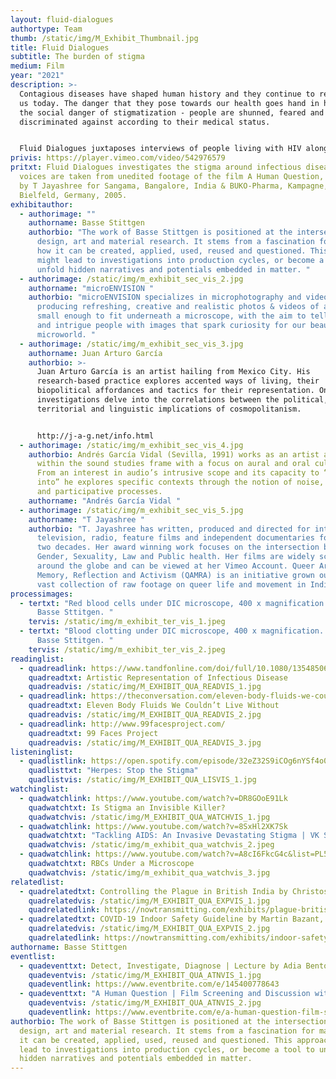 ```yaml
---
layout: fluid-dialogues
authortype: Team
thumb: /static/img/M_Exhibit_Thumbnail.jpg
title: Fluid Dialogues
subtitle: The burden of stigma
medium: Film
year: "2021"
description: >-
  Contagious diseases have shaped human history and they continue to remain with
  us today. The danger that they pose towards our health goes hand in hand with
  the social danger of stigmatization - people are shunned, feared and
  discriminated against according to their medical status. 


  Fluid Dialogues juxtaposes interviews of people living with HIV along with microscopic footage of their blood to create an intimate moment of reflection on the social implications of living with a contagious disease. Through this work, the artist provokes us to reflect on how social ties, and relationships can be damaged through our impulse to blame, and irrational fears of contamination. 
privis: https://player.vimeo.com/video/542976579
pritxt: Fluid Dialogues investigates the stigma around infectious diseases. The
  voices are taken from unedited footage of the film A Human Question, directed
  by T Jayashree for Sangama, Bangalore, India & BUKO-Pharma, Kampagne,
  Bielfeld, Germany, 2005.
exhibitauthor:
  - authorimage: ""
    authorname: Basse Stittgen
    authorbio: "The work of Basse Stittgen is positioned at the intersection of
      design, art and material research. It stems from a fascination for matter,
      how it can be created, applied, used, reused and questioned. This approach
      might lead to investigations into production cycles, or become a tool to
      unfold hidden narratives and potentials embedded in matter. "
  - authorimage: /static/img/m_exhibit_sec_vis_2.jpg
    authorname: "microENVISION "
    authorbio: "microENVISION specializes in microphotography and videography,
      producing refreshing, creative and realistic photos & videos of anything
      small enough to fit underneath a microscope, with the aim to tell stories
      and intrigue people with images that spark curiosity for our beautiful
      microworld. "
  - authorimage: /static/img/m_exhibit_sec_vis_3.jpg
    authorname: Juan Arturo García
    authorbio: >-
      Juan Arturo García is an artist hailing from Mexico City. His
      research-based practice explores accented ways of living, their
      biopolitical affordances and tactics for their representation. Ongoing
      investigations delve into the correlations between the political,
      territorial and linguistic implications of cosmopolitanism.


      http://j-a-g.net/info.html 
  - authorimage: /static/img/m_exhibit_sec_vis_4.jpg
    authorbio: Andrés García Vidal (Sevilla, 1991) works as an artist and recordist
      within the sound studies frame with a focus on aural and oral culture.
      From an interest in audio’s intrusive scope and its capacity to “break
      into” he explores specific contexts through the notion of noise, speech
      and participative processes.
    authorname: "Andrés García Vidal "
  - authorimage: /static/img/m_exhibit_sec_vis_5.jpg
    authorname: "T Jayashree "
    authorbio: "T. Jayashree has written, produced and directed for international
      television, radio, feature films and independent documentaries for over
      two decades. Her award winning work focuses on the intersection between
      Gender, Sexuality, Law and Public health. Her films are widely screened
      around the globe and can be viewed at her Vimeo Account. Queer Archive for
      Memory, Reflection and Activism (QAMRA) is an initiative grown out of her
      vast collection of raw footage on queer life and movement in India. "
processimages:
  - tertxt: "Red blood cells under DIC microscope, 400 x magnification. Courtesy of
      Basse Sttitgen. "
    tervis: /static/img/m_exhibit_ter_vis_1.jpeg
  - tertxt: "Blood clotting under DIC microscope, 400 x magnification. Courtesy of
      Basse Sttitgen. "
    tervis: /static/img/m_exhibit_ter_vis_2.jpeg
readinglist:
  - quadreadlink: https://www.tandfonline.com/doi/full/10.1080/13548506.2019.1705991
    quadreadtxt: Artistic Representation of Infectious Disease
    quadreadvis: /static/img/M_EXHIBIT_QUA_READVIS_1.jpg
  - quadreadlink: https://theconversation.com/eleven-body-fluids-we-couldnt-live-without-49568
    quadreadtxt: Eleven Body Fluids We Couldn’t Live Without
    quadreadvis: /static/img/M_EXHIBIT_QUA_READVIS_2.jpg
  - quadreadlink: http://www.99facesproject.com/
    quadreadtxt: 99 Faces Project
    quadreadvis: /static/img/M_EXHIBIT_QUA_READVIS_3.jpg
listeninglist:
  - quadlistlink: https://open.spotify.com/episode/32eZ32S9iCOg6nYSf4o08q
    quadlisttxt: "Herpes: Stop the Stigma"
    quadlistvis: /static/img/M_EXHIBIT_QUA_LISVIS_1.jpg
watchinglist:
  - quadwatchlink: https://www.youtube.com/watch?v=DR8GOoE91Lk
    quadwatchtxt: Is Stigma an Invisible Killer?
    quadwatchvis: /static/img/M_EXHIBIT_QUA_WATCHVIS_1.jpg
  - quadwatchlink: https://www.youtube.com/watch?v=8SxHl2XK7Sk
    quadwatchtxt: "Tackling AIDS: An Invasive Devastating Stigma | VK Sashindran"
    quadwatchvis: /static/img/m_exhibit_qua_watchvis_2.jpeg
  - quadwatchlink: https://www.youtube.com/watch?v=A8cI6FkcG4c&list=PL50lcL7KylCA5uD-60rS4QQ6HAR2JN97R&index=10
    quadwatchtxt: RBCs Under a Microscope
    quadwatchvis: /static/img/m_exhibit_qua_watchvis_3.jpg
relatedlist:
  - quadrelatedtxt: Controlling the Plague in British India by Christos Lynteris
    quadrelatedvis: /static/img/M_EXHIBIT_QUA_EXPVIS_1.jpg
    quadrelatedlink: https://nowtransmitting.com/exhibits/plague-british-india/
  - quadrelatedtxt: COVID-19 Indoor Safety Guideline by Martin Bazant, John Bush, Kasim Khan
    quadrelatedvis: /static/img/M_EXHIBIT_QUA_EXPVIS_2.jpg
    quadrelatedlink: https://nowtransmitting.com/exhibits/indoor-safety-guidelines/
authorname: Basse Stittgen
eventlist:
  - quadeventtxt: Detect, Investigate, Diagnose | Lecture by Adia Benton
    quadeventvis: /static/img/M_EXHIBIT_QUA_ATNVIS_1.jpg
    quadeventlink: https://www.eventbrite.com/e/145400778643
  - quadeventtxt: "A Human Question | Film Screening and Discussion with T. Jayashree "
    quadeventvis: /static/img/M_EXHIBIT_QUA_ATNVIS_2.jpg
    quadeventlink: https://www.eventbrite.com/e/a-human-question-film-screening-discussion-registration-145821204147
authorbio: The work of Basse Stittgen is positioned at the intersection of
  design, art and material research. It stems from a fascination for matter, how
  it can be created, applied, used, reused and questioned. This approach might
  lead to investigations into production cycles, or become a tool to unfold
  hidden narratives and potentials embedded in matter.
---
```

